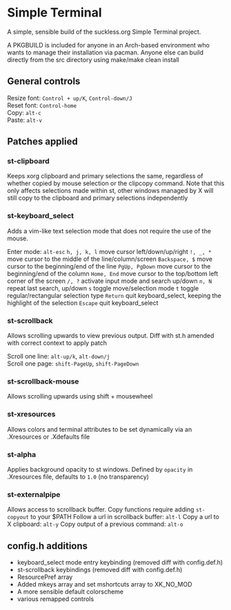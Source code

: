 # Simple Terminal
A simple, sensible build of the suckless.org Simple Terminal project.

A PKGBUILD is included for anyone in an Arch-based environment who wants to manage their installation via pacman. Anyone else can build directly from the src directory using make/make clean install

## General controls
Resize font: `Control + up/K`, `Control-down/J`  
Reset font: `Control-home`  
Copy: `alt-c`  
Paste: `alt-v`  

## Patches applied
### st-clipboard
Keeps xorg clipboard and primary selections the same, regardless of whether copied by mouse selection or the clipcopy command. Note that this only affects selections made within st, other windows managed by X will still copy to the clipboard and primary selections independently

### st-keyboard_select
Adds a vim-like text selection mode that does not require the use of the mouse.

Enter mode: `alt-esc` 
`h, j, k, l`   move cursor left/down/up/right 
`!, _, *`      move cursor to the middle of the line/column/screen
`Backspace, $` move cursor to the beginning/end of the line
`PgUp, PgDown` move cursor to the beginning/end of the column
`Home, End`    move cursor to the top/bottom left corner of the screen
`/, ?`         activate input mode and search up/down
`n, N`         repeat last search, up/down
`s`            toggle move/selection mode
`t`            toggle regular/rectangular selection type
`Return`       quit keyboard_select, keeping the highlight of the selection
`Escape`       quit keyboard_select

### st-scrollback
Allows scrolling upwards to view previous output. Diff with st.h amended with correct context to apply patch

Scroll one line: `alt-up/k`, `alt-down/j`  
Scroll one page: `shift-PageUp`, `shift-PageDown`  

### st-scrollback-mouse
Allows scrolling upwards using shift + mousewheel

### st-xresources
Allows colors and terminal attributes to be set dynamically via an .Xresources or .Xdefaults file

### st-alpha 
Applies background opacity to st windows. Defined by `opacity` in .Xresources file, defaults to `1.0` (no transparency)

### st-externalpipe
Allows access to scrollback buffer. Copy functions require adding `st-copyout` to your $PATH
Follow a url in scrollback buffer: `alt-l`
Copy a url to X clipboard:         `alt-y`
Copy output of a previous command: `alt-o` 

## config.h additions
* keyboard_select mode entry keybinding (removed diff with config.def.h)
* st-scrollback keybindings (removed diff with config.def.h)
* ResourcePref array
* Added mkeys array and set mshortcuts array to XK_NO_MOD
* A more sensible default colorscheme
* various remapped controls
